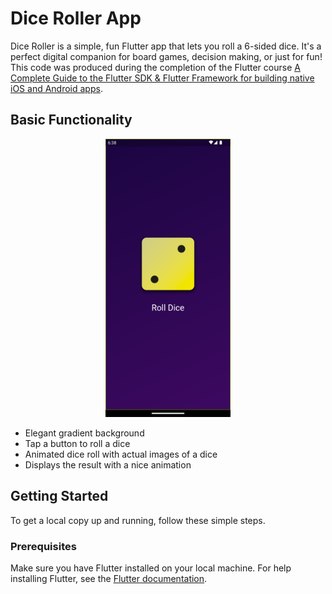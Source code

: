 # Dice Roller App

Dice Roller is a simple, fun Flutter app that lets you roll a 6-sided dice. It's a perfect digital companion for board games, decision making, or just for fun! This code was produced during the completion of the Flutter course [A Complete Guide to the Flutter SDK & Flutter Framework for building native iOS and Android apps](https://www.udemy.com/course/learn-flutter-dart-to-build-ios-android-apps/learn/lecture/37130436#overview).

## Basic Functionality

<div align="center">
  <img src="screenshot_dice.png" alt="Example Image" width="200"/>
</div>
    
- Elegant gradient background
- Tap a button to roll a dice
- Animated dice roll with actual images of a dice
- Displays the result with a nice animation

## Getting Started

To get a local copy up and running, follow these simple steps.

### Prerequisites

Make sure you have Flutter installed on your local machine. For help installing Flutter, see the [Flutter documentation](https://flutter.dev/docs/get-started/install).
